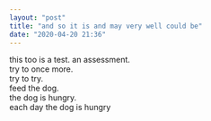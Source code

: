 ```yaml
---
layout: "post"
title: "and so it is and may very well could be"
date: "2020-04-20 21:36"
---
```

this too is a test. an assessment.  
try to once more.  
try to try.  
feed the dog.  
the dog is hungry.  
each day the dog is hungry 
